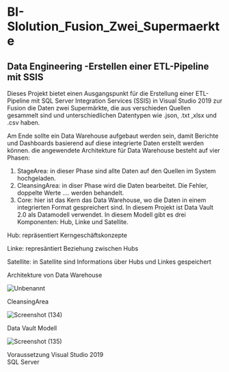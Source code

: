 # BI-Slolution_Fusion_Zwei_Supermaerkte

Data Engineering  -Erstellen einer ETL-Pipeline mit SSIS
------------------------------------------------------
Dieses Projekt bietet einen Ausgangspunkt für die Erstellung einer ETL-Pipeline mit SQL Server Integration Services (SSIS) 
in Visual Studio 2019 zur Fusion die Daten zwei Supermärkte, die aus verschieden Quellen gesammelt sind und unterschiedlichen Datentypen wie
.json, .txt ,xlsx und .csv haben.  

Am Ende sollte ein Data Warehouse aufgebaut werden sein, damit Berichte und Dashboards basierend auf diese integrierte Daten erstellt werden können. 
die angewendete Architekture für Data Warehouse besteht auf vier Phasen: 

1. StageArea: in dieser Phase sind allte Daten auf den Quellen im System hochgeladen.
2. CleansingArea: in diser Phase wird die Daten bearbeitet. Die Fehler, doppelte Werte .... werden behandelt.
3. Core: hier ist das Kern das Data Warehouse, wo die Daten in einem integrierten Format gespreichert sind. In diesem Projekt ist Data Vault 2.0 als Datamodell verwendet. In diesem Modell gibt es drei Komponenten: Hub, Linke und Satellite.

Hub:  repräsentiert Kerngeschäftskonzepte

Linke: represäntiert Beziehung zwischen Hubs

Satellite: in Satellite sind Informations über Hubs und Linkes gespeichert


 Architekture von Data Warehouse
 
![Unbenannt](https://user-images.githubusercontent.com/116841480/206168137-11f11bc8-262b-4a06-9bdb-c5ce2be56724.PNG)



CleansingArea 


![Screenshot (134)](https://user-images.githubusercontent.com/116841480/206174638-4aff04ab-f6ec-4c94-ae2e-a0df015aaebc.png)


Data Vault Modell


![Screenshot (135)](https://user-images.githubusercontent.com/116841480/206174762-a57cb74d-2178-4eb4-b2de-2fc8f695982b.png)


Voraussetzung
         Visual Studio 2019               
         SQL Server


